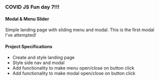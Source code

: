 ### COVID JS Fun day 7!!! 
#### Modal & Menu Slider

Simple landing page with sliding menu and modal. 
This is the first modal I've attempted!

#### Project Specifications

- Create and style landing page
- Style side nav and modal
- Add functionality to make menu open/close on button click
- Add functionality to make modal open/close on button click
